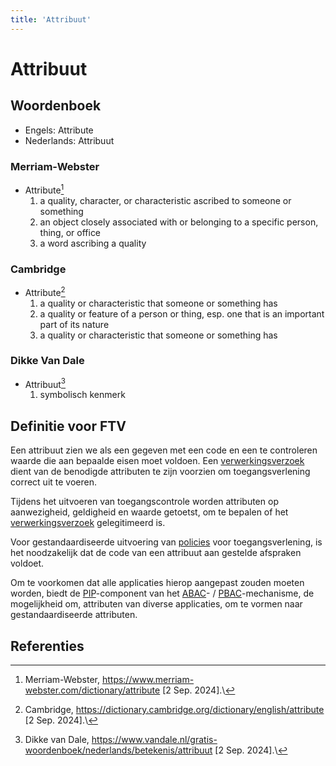 ```yaml
---
title: 'Attribuut'
---
```


# Attribuut

## Woordenboek

- Engels: Attribute
- Nederlands: Attribuut

### Merriam-Webster

- Attribute[^1]
  1. a quality, character, or characteristic ascribed to someone or something
  2. an object closely associated with or belonging to a specific person, thing, or office
  3. a word ascribing a quality

### Cambridge

- Attribute[^2]
  1. a quality or characteristic that someone or something has
  2. a quality or feature of a person or thing, esp. one that is an important part of its nature
  3. a quality or characteristic that someone or something has

### Dikke Van Dale

- Attribuut[^3]
  1. symbolisch kenmerk

## Definitie voor FTV

Een attribuut zien we als een gegeven met een code en een te controleren waarde die aan bepaalde eisen moet voldoen.
Een [verwerkingsverzoek](../verwerking) dient van de benodigde attributen te zijn voorzien om toegangsverlening correct uit te voeren.

Tijdens het uitvoeren van toegangscontrole worden attributen op aanwezigheid, geldigheid en waarde getoetst,
om te bepalen of het [verwerkingsverzoek](../verwerking) gelegitimeerd is.

Voor gestandaardiseerde uitvoering van [policies](../policy) voor toegangsverlening,
is het noodzakelijk dat de code van een attribuut aan gestelde afspraken voldoet.

Om te voorkomen dat alle applicaties hierop aangepast zouden moeten worden,
biedt de [PIP](../pip)-component van het [ABAC](../abac)- / [PBAC](../pbac)-mechanisme,
de mogelijkheid om, attributen van diverse applicaties, om te vormen naar gestandaardiseerde attributen.

## Referenties

[^1]: Merriam-Webster, https://www.merriam-webster.com/dictionary/attribute [2 Sep. 2024].\
[^2]: Cambridge, https://dictionary.cambridge.org/dictionary/english/attribute [2 Sep. 2024].\
[^3]: Dikke van Dale, https://www.vandale.nl/gratis-woordenboek/nederlands/betekenis/attribuut [2 Sep. 2024].\
